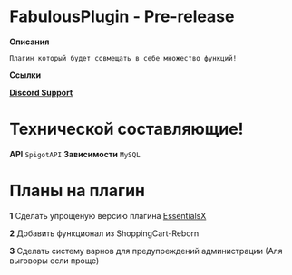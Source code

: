 # FabulousPlugin - Pre-release
**Описания**
```
Плагин который будет совмещать в себе множество функций!
```
**Ссылки**

[**Discord Support**](https://discord.gg/U6H9Zw7Fhg)

# Технической составляющие!
**API** ```SpigotAPI```
**Зависимости** ```MySQL```

# Планы на плагин
**1** Сделать упрощеную версию плагина [EssentialsX](https://www.spigotmc.org/resources/essentialsx.9089/)

**2** Добавить функционал из ShoppingCart-Reborn

**3** Сделать систему варнов для предупреждений администрации (Аля выговоры если проще)
